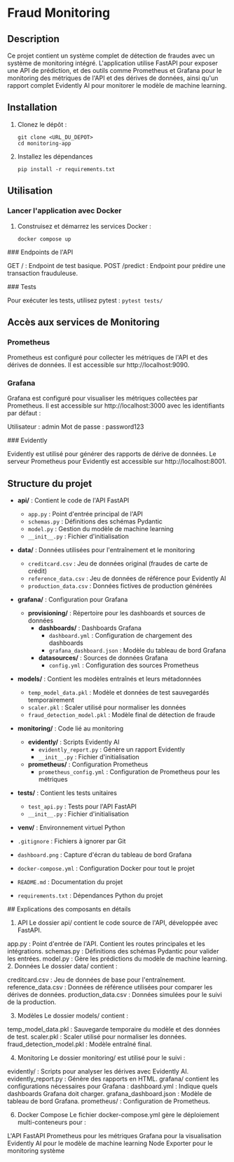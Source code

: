 # Fraud Monitoring

## Description

Ce projet contient un système complet de détection de fraudes avec un système de monitoring intégré. L'application utilise FastAPI pour exposer une API de prédiction, et des outils comme Prometheus et Grafana pour le monitoring des métriques de l'API et des dérives de données, ainsi qu'un rapport complet Evidently AI pour monitorer le modèle de machine learning.


## Installation

1. Clonez le dépôt :
   ```
   git clone <URL_DU_DEPOT>
   cd monitoring-app

   ```


2. Installez les dépendances
    ```
    pip install -r requirements.txt
    ```

## Utilisation

### Lancer l'application avec Docker

1. Construisez et démarrez les services Docker : 
    ```
    docker compose up
    ```


### Endpoints de l'API

GET / : Endpoint de test basique.
POST /predict : Endpoint pour prédire une transaction frauduleuse.


### Tests

Pour exécuter les tests, utilisez pytest :
    ```
    pytest tests/
    ```


## Accès aux services de Monitoring

### Prometheus

Prometheus est configuré pour collecter les métriques de l'API et des dérives de données. Il est accessible sur http://localhost:9090.


### Grafana

Grafana est configuré pour visualiser les métriques collectées par Prometheus. Il est accessible sur http://localhost:3000 avec les identifiants par défaut :

Utilisateur : admin
Mot de passe : password123


### Evidently 

Evidently est utilisé pour générer des rapports de dérive de données. Le serveur Prometheus pour Evidently est accessible sur http://localhost:8001.


## Structure du projet

- **api/** : Contient le code de l'API FastAPI
  - `app.py` : Point d'entrée principal de l'API
  - `schemas.py` : Définitions des schémas Pydantic
  - `model.py` : Gestion du modèle de machine learning
  - `__init__.py` : Fichier d'initialisation

- **data/** : Données utilisées pour l'entraînement et le monitoring
  - `creditcard.csv` : Jeu de données original (fraudes de carte de crédit)
  - `reference_data.csv` : Jeu de données de référence pour Evidently AI
  - `production_data.csv` : Données fictives de production générées

- **grafana/** : Configuration pour Grafana
  - **provisioning/** : Répertoire pour les dashboards et sources de données
    - **dashboards/** : Dashboards Grafana
      - `dashboard.yml` : Configuration de chargement des dashboards
      - `grafana_dashboard.json` : Modèle du tableau de bord Grafana
    - **datasources/** : Sources de données Grafana
      - `config.yml` : Configuration des sources Prometheus

- **models/** : Contient les modèles entraînés et leurs métadonnées
  - `temp_model_data.pkl` : Modèle et données de test sauvegardés temporairement
  - `scaler.pkl` : Scaler utilisé pour normaliser les données
  - `fraud_detection_model.pkl` : Modèle final de détection de fraude

- **monitoring/** : Code lié au monitoring
  - **evidently/** : Scripts Evidently AI
    - `evidently_report.py` : Génère un rapport Evidently
    - `__init__.py` : Fichier d'initialisation
  - **prometheus/** : Configuration Prometheus
    - `prometheus_config.yml` : Configuration de Prometheus pour les métriques

- **tests/** : Contient les tests unitaires
  - `test_api.py` : Tests pour l'API FastAPI
  - `__init__.py` : Fichier d'initialisation

- **venv/** : Environnement virtuel Python

- `.gitignore` : Fichiers à ignorer par Git

- `dashboard.png` : Capture d'écran du tableau de bord Grafana

- `docker-compose.yml` : Configuration Docker pour tout le projet

- `README.md` : Documentation du projet

- `requirements.txt` : Dépendances Python du projet




## Explications des composants en détails

1. API
Le dossier api/ contient le code source de l'API, développée avec FastAPI.

app.py : Point d'entrée de l'API. Contient les routes principales et les intégrations.
schemas.py : Définitions des schémas Pydantic pour valider les entrées.
model.py : Gère les prédictions du modèle de machine learning.
2. Données
Le dossier data/ contient :

creditcard.csv : Jeu de données de base pour l'entraînement.
reference_data.csv : Données de référence utilisées pour comparer les dérives de données.
production_data.csv : Données simulées pour le suivi de la production.

3. Modèles
Le dossier models/ contient :

temp_model_data.pkl : Sauvegarde temporaire du modèle et des données de test.
scaler.pkl : Scaler utilisé pour normaliser les données.
fraud_detection_model.pkl : Modèle entraîné final.

4. Monitoring
Le dossier monitoring/ est utilisé pour le suivi :

evidently/ : Scripts pour analyser les dérives avec Evidently AI.
evidently_report.py : Génère des rapports en HTML.
grafana/ contient les configurations nécessaires pour Grafana :
dashboard.yml : Indique quels dashboards Grafana doit charger.
grafana_dashboard.json : Modèle de tableau de bord Grafana.
prometheus/ : Configuration de Prometheus.

6. Docker Compose
Le fichier docker-compose.yml gère le déploiement multi-conteneurs pour :

L'API FastAPI
Prometheus pour les métriques
Grafana pour la visualisation
Evidently AI pour le modèle de machine learning
Node Exporter pour le monitoring système

